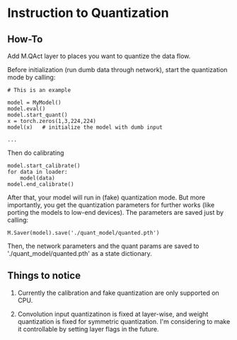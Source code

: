# Instruction to Quantization 

## How-To

Add M.QAct layer to places you want to quantize the data flow. 

Before initialization (run dumb data through network), start the quantization mode by calling:

```
# This is an example 

model = MyModel()
model.eval()
model.start_quant()
x = torch.zeros(1,3,224,224)
model(x)   # initialize the model with dumb input 

...

```

Then do calibrating 

```
model.start_calibrate()
for data in loader:
    model(data)
model.end_calibrate()
```

After that, your model will run in (fake) quantization mode. But more importantly, you get the quantization parameters for further works (like porting the models to low-end devices). The parameters are saved just by calling: 

```
M.Saver(model).save('./quant_model/quanted.pth')
```

Then, the network parameters and the quant params are saved to './quant_model/quanted.pth' as a state dictionary. 

## Things to notice 

1. Currently the calibration and fake quantization are only supported on CPU. 

2. Convolution input quantizatinon is fixed at layer-wise, and weight quantization is fixed for symmetric quantization. I'm considering to make it controllable by setting layer flags in the future. 

